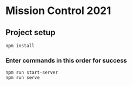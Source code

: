 # Mission Control 2021

## Project setup
```
npm install
```

### Enter commands in this order for success
```
npm run start-server
npm run serve
```
